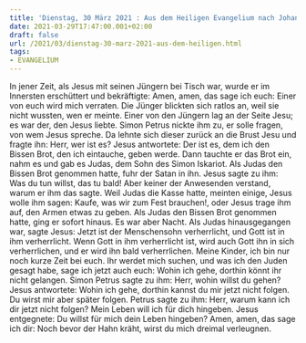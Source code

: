 ```yaml
---
title: 'Dienstag, 30 März 2021 : Aus dem Heiligen Evangelium nach Johannes - Joh 13,21-33.36-38.'
date: 2021-03-29T17:47:00.001+02:00
draft: false
url: /2021/03/dienstag-30-marz-2021-aus-dem-heiligen.html
tags: 
- EVANGELIUM
---
```


In jener Zeit, als Jesus mit seinen Jüngern bei Tisch war, wurde er im Innersten erschüttert und bekräftigte: Amen, amen, das sage ich euch: Einer von euch wird mich verraten. Die Jünger blickten sich ratlos an, weil sie nicht wussten, wen er meinte. Einer von den Jüngern lag an der Seite Jesu; es war der, den Jesus liebte. Simon Petrus nickte ihm zu, er solle fragen, von wem Jesus spreche. Da lehnte sich dieser zurück an die Brust Jesu und fragte ihn: Herr, wer ist es? Jesus antwortete: Der ist es, dem ich den Bissen Brot, den ich eintauche, geben werde. Dann tauchte er das Brot ein, nahm es und gab es Judas, dem Sohn des Simon Iskariot. Als Judas den Bissen Brot genommen hatte, fuhr der Satan in ihn. Jesus sagte zu ihm: Was du tun willst, das tu bald! Aber keiner der Anwesenden verstand, warum er ihm das sagte. Weil Judas die Kasse hatte, meinten einige, Jesus wolle ihm sagen: Kaufe, was wir zum Fest brauchen!, oder Jesus trage ihm auf, den Armen etwas zu geben. Als Judas den Bissen Brot genommen hatte, ging er sofort hinaus. Es war aber Nacht. Als Judas hinausgegangen war, sagte Jesus: Jetzt ist der Menschensohn verherrlicht, und Gott ist in ihm verherrlicht. Wenn Gott in ihm verherrlicht ist, wird auch Gott ihn in sich verherrlichen, und er wird ihn bald verherrlichen. Meine Kinder, ich bin nur noch kurze Zeit bei euch. Ihr werdet mich suchen, und was ich den Juden gesagt habe, sage ich jetzt auch euch: Wohin ich gehe, dorthin könnt ihr nicht gelangen. Simon Petrus sagte zu ihm: Herr, wohin willst du gehen? Jesus antwortete: Wohin ich gehe, dorthin kannst du mir jetzt nicht folgen. Du wirst mir aber später folgen. Petrus sagte zu ihm: Herr, warum kann ich dir jetzt nicht folgen? Mein Leben will ich für dich hingeben. Jesus entgegnete: Du willst für mich dein Leben hingeben? Amen, amen, das sage ich dir: Noch bevor der Hahn kräht, wirst du mich dreimal verleugnen.